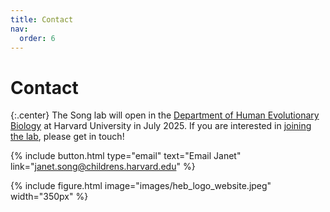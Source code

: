 ```yaml
---
title: Contact
nav:
  order: 6
---
```


# Contact

{:.center}
The Song lab will open in the [Department of Human Evolutionary Biology](https://heb.fas.harvard.edu/home) at Harvard University in July 2025. If you are interested in [joining the lab](../joinus), please get in touch!

{%
  include button.html
  type="email"
  text="Email Janet"
  link="janet.song@childrens.harvard.edu"
%}

<!-- Peabody Museum
11 Divinity Avenue
Cambridge, MA 02138 -->

{%
  include figure.html
  image="images/heb_logo_website.jpeg"
  width="350px"
%}
